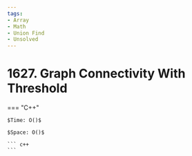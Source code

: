 ```yaml
---
tags:
- Array
- Math
- Union Find
- Unsolved
---
```



# 1627. Graph Connectivity With Threshold

=== "C++"

    $Time: O()$

    $Space: O()$

    ``` c++
    ```